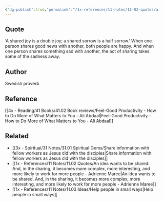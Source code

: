```yaml
---
{"dg-publish":true,"permalink":"/1x-references/11-notes/11-02-quotes/a-shared-joy-is-a-double-joy-a-shared-sorrow-is-a-half-sorrow/","title":"A shared joy is a double joy - a shared sorrow is a half sorrow.","created":"2024-04-08T22:07:04.802+03:00","updated":"2024-04-08T22:08:48.902+03:00"}
---
```



## Quote

‘A shared joy is a double joy; a shared sorrow is a half sorrow.’ 
When one person shares good news with another, both people are happy. And when one person shares something sad with another, the act of sharing takes some of the sadness away.

## Author
Swedish proverb

## Reference
[[4x - Reading/41 Books/41.02 Book reviews/Feel-Good Productivity - How to Do More of What Matters to You - Ali Abdaal\|Feel-Good Productivity - How to Do More of What Matters to You - Ali Abdaal]]

## Related
- [[3x - Spiritual/31 Notes/31.01 Spiritual Gems/Share information with fellow workers as Jesus did with the disciples\|Share information with fellow workers as Jesus did with the disciples]]
- [[1x - References/11 Notes/11.02 Quotes/An idea wants to be shared. And, in the sharing, it becomes more complex, more interesting, and more likely to work for more people - Adrienne Maree\|An idea wants to be shared. And, in the sharing, it becomes more complex, more interesting, and more likely to work for more people - Adrienne Maree]]
- [[1x - References/11 Notes/11.03 Ideas/Help people in small ways\|Help people in small ways]]